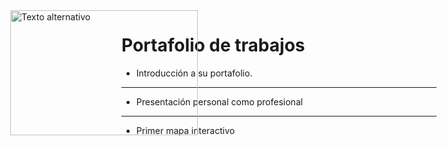 Portafolio de trabajos 
=======================
- Introducción a su portafolio.

----------------------------
- Presentación personal como profesional

--------------------------
- Primer mapa interactivo
<a href="https://mayingo.github.io/TeoriaColor/">
    <img src="https://s1.significados.com/foto/combinaciones-de-colores-en-la-teoria-del-color.jpg" alt="Texto alternativo" width="300" height="200" style="position: absolute; top: 50px; left: 50px;">
</a>

